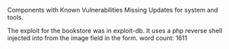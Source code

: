 Components with Known Vulnerabilities
Missing Updates for system and tools.

The exploit for the bookstore was in exploit-db. It uses a php reverse shell injected into from the image field in the form.
word count: 1611
